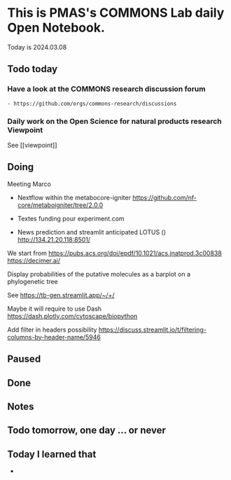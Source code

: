 
# This is PMAS's COMMONS Lab daily Open Notebook.

Today is 2024.03.08

## Todo today

### Have a look at the COMMONS research discussion forum
    - https://github.com/orgs/commons-research/discussions

### Daily work on the Open Science for natural products research Viewpoint

See [[viewpoint]]


###
###

## Doing

Meeting Marco

- Nextflow within the metabocore-igniter
https://github.com/nf-core/metaboigniter/tree/2.0.0

- Textes funding pour experiment.com


- News prediction and streamlit anticipated LOTUS ()
http://134.21.20.118:8501/


We start from https://pubs.acs.org/doi/epdf/10.1021/acs.jnatprod.3c00838
https://decimer.ai/

Display probabilities of the putative molecules as a barplot on a phylogenetic tree

See https://tb-gen.streamlit.app/~/+/ 

Maybe it will require to use Dash 
https://dash.plotly.com/cytoscape/biopython

Add filter in headers possibility https://discuss.streamlit.io/t/filtering-columns-by-header-name/5946






## Paused

## Done

## Notes

## Todo tomorrow, one day ... or never 


###
###


## Today I learned that

- 